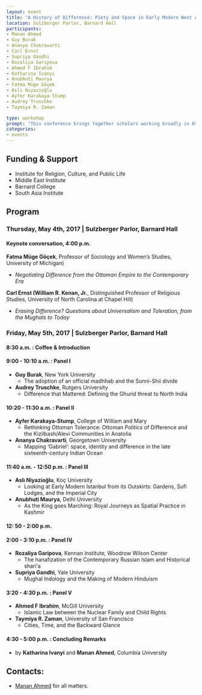 ```yaml
---
layout: event
title: "A History of Difference: Piety and Space in Early Modern West Asia"
location: Sulzberger Parlor, Barnard Hall
participants:
- Manan Ahmed
- Guy Burak
- Ananya Chakravarti
- Carl Ernst
- Supriya Gandhi
- Rozaliya Garipova
- Ahmed F Ibrahim
- Katharina Ivanyi
- Anubhuti Maurya
- Fatma Müge Göçek
- Aslı Niyazioğlu
- Ayfer Karakaya-Stump
- Audrey Truschke
- Taymiya R. Zaman

type: workshop
prompt: "This conference brings together scholars working broadly in Ottoman and Mughal pasts to converse, consult, and present what ways of thinking and doing difference are recoverable to us. This workshop will take as its objective a grounded history of difference narrated in diverse textual and visual cultures. We aim to incorporate venues beyond the legal—histories, hagiographies, travel accounts, visual and material culture—into the discussions of the contemporary."
categories:
- events
---
```

## Funding & Support
* Institute for Religion, Culture, and Public Life
* Middle East Institute 
* Barnard College
* South Asia Institute

## Program

### Thursday, May 4th, 2017 | Sulzberger Parlor, Barnard Hall

#### Keynote conversation, 4:00 p.m.

**Fatma Müge Göçek**, Professor of Sociology and Women’s Studies, University of Michigan)
* *Negotiating Difference from the Ottoman Empire to the Contemporary Era*

**Carl Ernst (William R. Kenan, Jr.**, Distinguished Professor of Religious Studies, University of North Carolina at Chapel Hill)
* *Erasing Difference? Questions about Universalism and Toleration, from the Mughals to Today*

### Friday, May 5th, 2017 | Sulzberger Parlor, Barnard Hall

#### 8:30 a.m. : Coffee & Introduction

#### 9:00 - 10:10 a.m. : Panel I
* **Guy Burak**, New York University
  * The adoption of an official madhhab and the Sunni-Shii divide
* **Audrey Truschke**, Rutgers University
  * Difference that Mattered: Defining the Ghurid threat to North India

#### 10:20 - 11:30 a.m. : Panel II
* **Ayfer Karakaya-Stump**, College of William and Mary 
  * Rethinking Ottoman Tolerance: Ottoman Politics of Difference and the Kizilbash/Alevi Communities in Anatolia
* **Ananya Chakravarti**, Georgetown University
  * Mapping ‘Gabriel’: space, identity and difference in the late sixteenth-century Indian Ocean

#### 11:40 a.m. - 12:50 p.m. : Panel III
* **Aslı Niyazioğlu**, Koç University
  * Looking at Early Modern Istanbul from its Outskirts: Gardens, Sufi Lodges, and the Imperial City
* **Anubhuti Maurya**, Delhi University
  * As the King goes Marching: Royal Journeys as Spatial Practice in Kashmir

#### 12: 50 - 2:00 p.m. 

#### 2:00 - 3:10 p.m. : Panel IV
* **Rozaliya Garipova**, Kennan Institute, Woodrow Wilson Center
  * The hanafization of the Contemporary Russian Islam and Historical shari‘a
* **Supriya Gandhi**, Yale University
  * Mughal Indology and the Making of Modern Hinduism 

#### 3:20 - 4:30 p.m. : Panel V
* **Ahmed F Ibrahim**, McGill University
  * Islamic Law between the Nuclear Family and Child Rights
* **Taymiya R. Zaman**, University of San Francisco
  * Cities, Time, and the Backward Glance

#### 4:30 - 5:00 p.m. : Concluding Remarks 
* by **Katharina Ivanyi** and **Manan Ahmed**, Columbia University 


## Contacts:
* [Manan Ahmed](mailto:ma3179@columbia.edu) for all matters.
